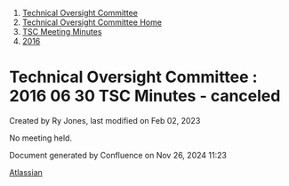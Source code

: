 1. [Technical Oversight Committee](index.html)
2. [Technical Oversight Committee Home](Technical-Oversight-Committee-Home_21430274.html)
3. [TSC Meeting Minutes](TSC-Meeting-Minutes_21448544.html)
4. [2016](2016_21448610.html)

# Technical Oversight Committee : 2016 06 30 TSC Minutes - canceled

Created by Ry Jones, last modified on Feb 02, 2023

No meeting held.

Document generated by Confluence on Nov 26, 2024 11:23

[Atlassian](http://www.atlassian.com/)
